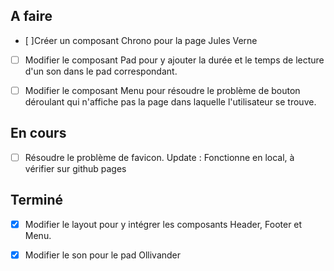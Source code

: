 ## A faire

-   [ ]Créer un composant Chrono pour la page Jules Verne

-   [ ] Modifier le composant Pad pour y ajouter la durée et le temps de lecture d'un son dans le pad correspondant.

-   [ ] Modifier le composant Menu pour résoudre le problème de bouton déroulant qui n'affiche pas la page dans laquelle l'utilisateur se trouve.

## En cours

-   [ ] Résoudre le problème de favicon. Update : Fonctionne en local, à vérifier sur github pages

## Terminé

-   [x] Modifier le layout pour y intégrer les composants Header, Footer et Menu.

-   [x] Modifier le son pour le pad Ollivander
